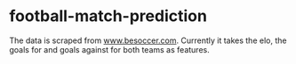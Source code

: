 # football-match-prediction
The data is scraped from www.besoccer.com.
Currently it takes the elo, the goals for and goals against for both teams as features.
